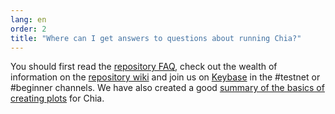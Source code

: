 ```yaml
---
lang: en
order: 2
title: "Where can I get answers to questions about running Chia?"
---
```


You should first read the [repository FAQ](https://github.com/Chia-Network/chia-blockchain/wiki/FAQ), check out the wealth of information on the [repository wiki](https://github.com/Chia-Network/chia-blockchain/wiki/) and  join us on [Keybase](https://keybase.io/team/chia_network.public) in the #testnet or #beginner channels. We have also created a good [summary of the basics of creating plots](https://www.chia.net/2021/02/22/plotting-basics.html) for Chia.
